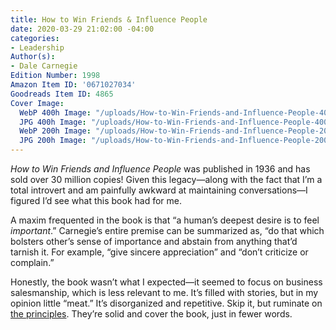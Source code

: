 ```yaml
---
title: How to Win Friends & Influence People
date: 2020-03-29 21:02:00 -04:00
categories:
- Leadership
Author(s):
- Dale Carnegie
Edition Number: 1998
Amazon Item ID: '0671027034'
Goodreads Item ID: 4865
Cover Image:
  WebP 400h Image: "/uploads/How-to-Win-Friends-and-Influence-People-400h.webp"
  JPG 400h Image: "/uploads/How-to-Win-Friends-and-Influence-People-400h.jpg"
  WebP 200h Image: "/uploads/How-to-Win-Friends-and-Influence-People-200h.webp"
  JPG 200h Image: "/uploads/How-to-Win-Friends-and-Influence-People-200h.jpg"
---
```


*How to Win Friends and Influence People* was published in 1936 and has sold over 30 million copies! Given this legacy—along with the fact that I’m a total introvert and am painfully awkward at maintaining conversations—I figured I’d see what this book had for me.

A maxim frequented in the book is that “a human’s deepest desire is to feel *important*.” Carnegie’s entire premise can be summarized as, “do that which bolsters other’s sense of importance and abstain from anything that’d tarnish it. For example, “give sincere appreciation” and “don’t criticize or complain.”

Honestly, the book wasn’t what I expected—it seemed to focus on business salesmanship, which is less relevant to me. It’s filled with stories, but in my opinion little “meat.” It’s disorganized and repetitive. Skip it, but ruminate on [the principles](https://en.wikipedia.org/wiki/How_to_Win_Friends_and_Influence_People#Fundamental_Techniques_in_Handling_People). They’re solid and cover the book, just in fewer words.